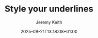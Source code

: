 ---
layout: post
title: "Style your underlines"
link: https://adactio.com/journal/22084
author: "Jeremy Keith"
published_date: "13/08/2025"
description: "Quelques astuces CSS pour personnaliser et rendre plus accessible les liens HTML."
language: "en"
categories: "articles"
tags: "css développement"
og-tags: "css développement"
date: "2025-08-21T13:18:08+01:00"
permalink: /:categories/:year/:month/:day/:title/
---